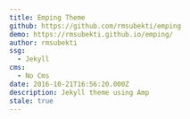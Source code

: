 ```yaml
---
title: Emping Theme
github: https://github.com/rmsubekti/emping
demo: https://rmsubekti.github.io/emping/
author: rmsubekti
ssg:
  - Jekyll
cms:
  - No Cms
date: 2016-10-21T16:56:20.000Z
description: Jekyll theme using Amp
stale: true
---
```


